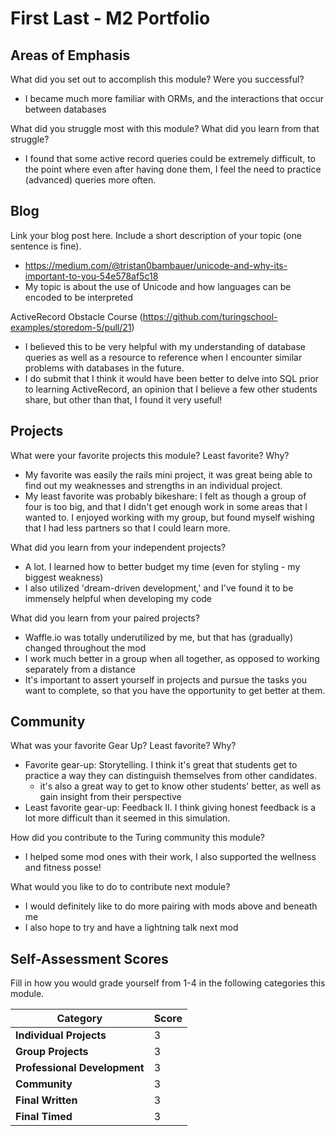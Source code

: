 # First Last - M2 Portfolio

## Areas of Emphasis

What did you set out to accomplish this module? Were you successful?
- I became much more familiar with ORMs, and the interactions that occur between databases

What did you struggle most with this module? What did you learn from that struggle?
- I found that some active record queries could be extremely difficult, to the point
where even after having done them, I feel the need to practice (advanced) queries more often.

## Blog

Link your blog post here. Include a short description of your topic (one sentence is fine).
- https://medium.com/@tristan0bambauer/unicode-and-why-its-important-to-you-54e578af5c18
- My topic is about the use of Unicode and how languages can be encoded to be interpreted

ActiveRecord Obstacle Course (https://github.com/turingschool-examples/storedom-5/pull/21)
 - I believed this to be very helpful with my understanding of database queries as well as
 a resource to reference when I encounter similar problems with databases in the future.
 - I do submit that I think it would have been better to delve into SQL prior to learning
 ActiveRecord, an opinion that I believe a few other students share, but other than that, I found it very useful!


## Projects

What were your favorite projects this module? Least favorite? Why?
- My favorite was easily the rails mini project, it was great being able to find out
my weaknesses and strengths in an individual project.  
- My least favorite was probably bikeshare: I felt as though a group of four is too big,
and that I didn't get enough work in some areas that I wanted to. I enjoyed working with my group, but found myself wishing that I had less partners so that I could learn more.

What did you learn from your independent projects?
- A lot. I learned how to better budget my time (even for styling - my biggest weakness)
- I also utilized 'dream-driven development,' and I've found it to be immensely helpful
when developing my code

What did you learn from your paired projects?
- Waffle.io was totally underutilized by me, but that has (gradually) changed throughout the mod
- I work much better in a group when all together, as opposed to working separately from a distance
- It's important to assert yourself in projects and pursue the tasks you want to complete, so that you have the opportunity to get better at them.

## Community

What was your favorite Gear Up? Least favorite? Why?
* Favorite gear-up: Storytelling. I think it's great that students get to practice a way they can distinguish themselves from other candidates.
  - it's also a great way to get to know other students' better, as well as gain insight from their perspective
* Least favorite gear-up: Feedback II. I think giving honest feedback is a lot more difficult
than it seemed in this simulation.

How did you contribute to the Turing community this module?
* I helped some mod ones with their work, I also supported the wellness and fitness posse!

What would you like to do to contribute next module?
* I would definitely like to do more pairing with mods above and beneath me
* I also hope to try and have a lightning talk next mod

## Self-Assessment Scores

Fill in how you would grade yourself from 1-4 in the following categories this module.

| Category                     | Score |
| -----------------------------| ----- |
| **Individual Projects**      |   3   |
| **Group Projects**           |   3   |
| **Professional Development** |   3   |
| **Community**                |   3   |
| **Final Written**            |   3   |
| **Final Timed**              |   3   |
